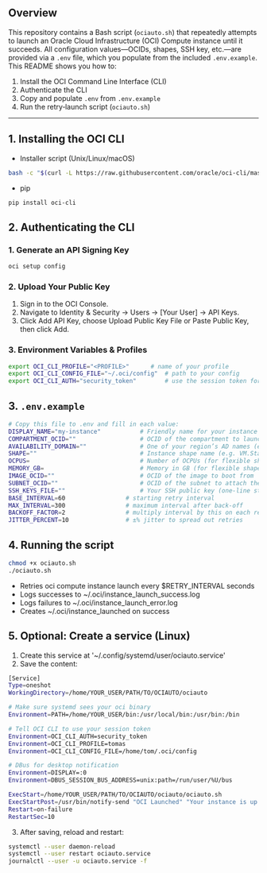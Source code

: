 ## Overview

This repository contains a Bash script (`ociauto.sh`) that repeatedly attempts to launch an Oracle Cloud Infrastructure (OCI) Compute instance until it succeeds. All configuration values—OCIDs, shapes, SSH key, etc.—are provided via a `.env` file, which you populate from the included `.env.example`. This README shows you how to:
1. Install the OCI Command Line Interface (CLI)  
2. Authenticate the CLI  
3. Copy and populate `.env` from `.env.example`  
4. Run the retry‐launch script (`ociauto.sh`)  

---

## 1. Installing the OCI CLI
- Installer script (Unix/Linux/macOS)
```bash
bash -c "$(curl -L https://raw.githubusercontent.com/oracle/oci-cli/master/scripts/install/install.sh)"
```
- pip
```bash
pip install oci-cli
```

## 2. Authenticating the CLI
### 1. Generate an API Signing Key
```bash
oci setup config
```
### 2. Upload Your Public Key
1. Sign in to the OCI Console.
2. Navigate to Identity & Security → Users → [Your User] → API Keys.
3. Click Add API Key, choose Upload Public Key File or Paste Public Key, then click Add.
### 3. Environment Variables & Profiles
```bash
export OCI_CLI_PROFILE="<PROFILE>" 		# name of your profile
export OCI_CLI_CONFIG_FILE="~/.oci/config"	# path to your config
export OCI_CLI_AUTH="security_token"   		# use the session token for auth
```

## 3. `.env.example`

```bash
# Copy this file to .env and fill in each value:
DISPLAY_NAME="my-instance"           # Friendly name for your instance
COMPARTMENT_OCID=""                  # OCID of the compartment to launch into
AVAILABILITY_DOMAIN=""               # One of your region’s AD names (e.g. EU-FRANKFURT-1-AD-1)
SHAPE=""                             # Instance shape name (e.g. VM.Standard.A1.Flex)
OCPUS=                               # Number of OCPUs (for flexible shapes)
MEMORY_GB=                           # Memory in GB (for flexible shapes)
IMAGE_OCID=""                        # OCID of the image to boot from
SUBNET_OCID=""                       # OCID of the subnet to attach the VNIC
SSH_KEYS_FILE=""                     # Your SSH public key (one-line string)
BASE_INTERVAL=60       		     # starting retry interval
MAX_INTERVAL=300       		     # maximum interval after back-off
BACKOFF_FACTOR=2       		     # multiply interval by this on each retry
JITTER_PERCENT=10      		     # ±% jitter to spread out retries
```

## 4. Running the script
```bash
chmod +x ociauto.sh
./ociauto.sh
```
- Retries oci compute instance launch every $RETRY_INTERVAL seconds
- Logs successes to ~/.oci/instance_launch_success.log
- Logs failures to ~/.oci/instance_launch_error.log
- Creates ~/.oci/instance_launched on success

## 5. Optional: Create a service (Linux)
1. Create this service at '~/.config/systemd/user/ociauto.service'
2. Save the content: 
```bash
[Service]
Type=oneshot
WorkingDirectory=/home/YOUR_USER/PATH/TO/OCIAUTO/ociauto

# Make sure systemd sees your oci binary
Environment=PATH=/home/YOUR_USER/bin:/usr/local/bin:/usr/bin:/bin

# Tell OCI CLI to use your session token
Environment=OCI_CLI_AUTH=security_token
Environment=OCI_CLI_PROFILE=tomas
Environment=OCI_CLI_CONFIG_FILE=/home/tom/.oci/config

# DBus for desktop notification
Environment=DISPLAY=:0
Environment=DBUS_SESSION_BUS_ADDRESS=unix:path=/run/user/%U/bus

ExecStart=/home/YOUR_USER/PATH/TO/OCIAUTO/ociauto/ociauto.sh
ExecStartPost=/usr/bin/notify-send "OCI Launched" "Your instance is up!"
Restart=on-failure
RestartSec=10


```
3. After saving, reload and restart:
```bash
systemctl --user daemon-reload
systemctl --user restart ociauto.service
journalctl --user -u ociauto.service -f
```
